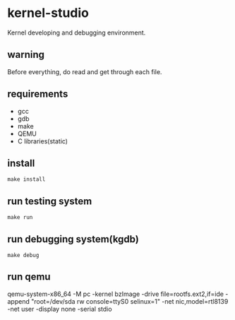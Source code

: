# kernel-studio

Kernel developing and debugging environment.

## warning

Before everything, do read and get through each file.

## requirements

 * gcc
 * gdb
 * make
 * QEMU
 * C libraries(static)

## install

	make install

## run testing system

	make run

## run debugging system(kgdb)

	make debug
## run qemu
qemu-system-x86_64 -M pc -kernel bzImage -drive file=rootfs.ext2,if=ide -append "root=/dev/sda rw console=ttyS0 selinux=1" -net nic,model=rtl8139 -net user -display none -serial stdio
